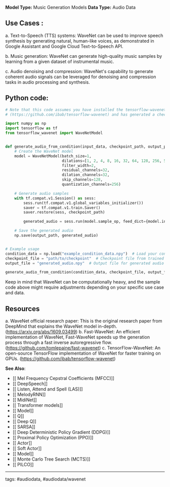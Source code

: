 **Model Type:**  Music Generation Models
**Data Type:**  Audio Data

## Use Cases :

a. Text-to-Speech (TTS) systems: WaveNet can be used to improve speech synthesis by generating natural, human-like voices, as demonstrated in Google Assistant and Google Cloud Text-to-Speech API.

b. Music generation: WaveNet can generate high-quality music samples by learning from a given dataset of instrumental music.

c. Audio denoising and compression: WaveNet's capability to generate coherent audio signals can be leveraged for denoising and compression tasks in audio processing and synthesis.


## Python code: 

```python
# Note that this code assumes you have installed the tensorflow-wavenet implementation
# (https://github.com/ibab/tensorflow-wavenet) and has generated a checkpoint file from a trained model.

import numpy as np
import tensorflow as tf
from tensorflow_wavenet import WaveNetModel


def generate_audio_from_condition(input_data, checkpoint_path, output_path):
    # Create the WaveNet model
    model = WaveNetModel(batch_size=1,
                         dilations=[1, 2, 4, 8, 16, 32, 64, 128, 256, 512, 1],
                         filter_width=2,
                         residual_channels=32,
                         dilation_channels=32,
                         skip_channels=128,
                         quantization_channels=256)

    # Generate audio samples
    with tf.compat.v1.Session() as sess:
        sess.run(tf.compat.v1.global_variables_initializer())
        saver = tf.compat.v1.train.Saver()
        saver.restore(sess, checkpoint_path)

        generated_audio = sess.run(model.sample_op, feed_dict={model.input_ph: input_data})

    # Save the generated audio
    np.save(output_path, generated_audio)


# Example usage
condition_data = np.load("example_condition_data.npy")  # Load your condition data
checkpoint_file = "path/to/checkpoint"  # Checkpoint file from trained model
output_file = "generated_audio.npy"  # Output file for generated audio

generate_audio_from_condition(condition_data, checkpoint_file, output_file)
```

Keep in mind that WaveNet can be computationally heavy, and the sample code above might require adjustments depending on your specific use case and data.


## Resources

a. WaveNet official research paper: This is the original research paper from DeepMind that explains the WaveNet model in-depth. (https://arxiv.org/abs/1609.03499)
b. Fast-WaveNet: An efficient implementation of WaveNet, Fast-WaveNet speeds up the generation process through a fast inverse autoregressive flow. (https://github.com/tomlepaine/fast-wavenet)
c. TensorFlow-WaveNet: An open-source TensorFlow implementation of WaveNet for faster training on GPUs. (https://github.com/ibab/tensorflow-wavenet)

**See Also**:

- [[ Mel Frequency Cepstral Coefficients (MFCC)]]
- [[ DeepSpeech]]
- [[ Listen, Attend and Spell (LAS)]]
- [[ MelodyRNN]]
- [[ MidiNet]]
- [[ Transformer models]]
- [[ Model]]
- [[ Q]]
- [[ Deep Q]]
- [[ SARSA]]
- [[ Deep Deterministic Policy Gradient (DDPG)]]
- [[ Proximal Policy Optimization (PPO)]]
- [[ Actor]]
- [[ Soft Actor]]
- [[ Model]]
- [[ Monte Carlo Tree Search (MCTS)]]
- [[ PILCO]]

---
tags: #audiodata, #audiodata/wavenet
